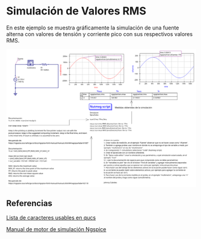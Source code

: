 # Simulación de Valores RMS

En este ejemplo se muestra gráficamente la simulación de una
fuente alterna con valores de tensión y corriente pico con sus
respectivos valores RMS.

![Medición RMS](./rms-voltage-and-current.png)

## Referencias

[Lista de caracteres usables en qucs](http://web.mit.edu/qucs_v0.0.19/docs/en/characters.html)

[Manual de motor de simulación Ngspice](https://ngspice.sourceforge.io/docs/ngspice-html-manual/manual.xhtml)

